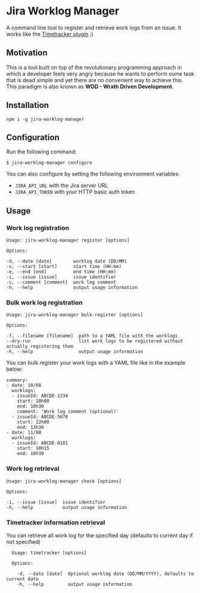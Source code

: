 # Jira Worklog Manager

A command line tool to register and retrieve work logs from an issue. It works like the [Timetracker plugin](https://marketplace.atlassian.com/apps/1211243/timetracker-time-tracking-reporting?hosting=server&tab=overview) ;)

## Motivation

This is a tool built on top of the revolutionary programming approach in which a developer feels very angry because he wants to perform some task that is dead simple and yet there are no convenient way to achieve this. This paradigm is also known as **WDD - Wrath Driven Development**.

## Installation

```
npm i -g jira-worklog-manager
```

## Configuration

Run the following command:

```
$ jira-worklog-manager configure
```

You can also configure by setting the following environment variables:

- `JIRA_API_URL` with the Jira server URL
- `JIRA_API_TOKEN` with your HTTP basic auth token

## Usage

### Work log registration

```
Usage: jira-worklog-manager register [options]

Options:

-d, --date [date]        worklog date (DD/MM)
-s, --start [start]      start time (HH:mm)
-e, --end [end]          end time (HH:mm)
-i, --issue [issue]      issue identifier
-c, --comment [comment]  work log comment
-h, --help               output usage information
```

### Bulk work log registration

```
Usage: jira-worklog-manager bulk-register [options]

Options:

-f, --filename [filename]  path to a YAML file with the worklogs
--dry-run                  list work logs to be registered without actually registering them
-h, --help                 output usage information
```

You can bulk register your work logs with a YAML file like in the example below:

```
summary:
- date: 10/08
  worklogs:
  - issueId: ABCDE-1234
    start: 10h00
    end: 10h30
    comment: 'Work log comment (optional)'
  - issueId: ABCDE-5678
    start: 12h00
    end: 13h30
- date: 11/08
  worklogs:
  - issueId: ABCDE-0101
    start: 10h15
    end: 10h30
```

### Work log retrieval

```
Usage: jira-worklog-manager check [options]

Options:

-i, --issue [issue]  issue identifier
-h, --help           output usage information
```

### Timetracker information retrieval

You can retrieve all work log for the specified day (defaults to current day if not specified)

```
  Usage: timetracker [options]

  Options:

    -d, --date [date]  Optional worklog date (DD/MM/YYYY), defaults to current date
    -h, --help         output usage information

``` 